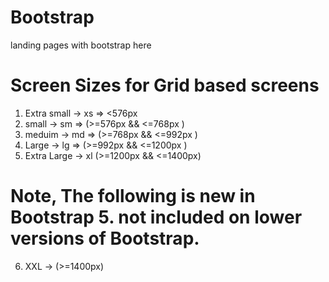 # Bootstrap
landing pages with bootstrap here

# Screen Sizes for Grid based screens
1. Extra small -> xs => <576px
2. small -> sm => (>=576px && <=768px )
3. meduim -> md => (>=768px && <=992px )
4. Large -> lg => (>=992px && <=1200px )
5. Extra Large -> xl (>=1200px && <=1400px)
# Note, The following is new in Bootstrap 5. not included on lower versions of Bootstrap.
6. XXL -> (>=1400px)